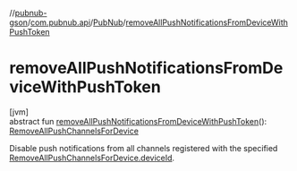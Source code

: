 //[pubnub-gson](../../../index.md)/[com.pubnub.api](../index.md)/[PubNub](index.md)/[removeAllPushNotificationsFromDeviceWithPushToken](remove-all-push-notifications-from-device-with-push-token.md)

# removeAllPushNotificationsFromDeviceWithPushToken

[jvm]\
abstract fun [removeAllPushNotificationsFromDeviceWithPushToken](remove-all-push-notifications-from-device-with-push-token.md)(): [RemoveAllPushChannelsForDevice](../../com.pubnub.api.endpoints.push/-remove-all-push-channels-for-device/index.md)

Disable push notifications from all channels registered with the specified [RemoveAllPushChannelsForDevice.deviceId](../../../../pubnub-gson/com.pubnub.api.endpoints.push/-remove-all-push-channels-for-device/device-id.md).
